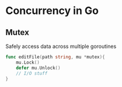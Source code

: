 # Concurrency in Go

## Mutex

Safely access data across multiple goroutines

```go
func editFile(path string, mu *mutex){
	mu.Lock()
	defer mu.Unlock()
	// I/O stuff
}
```
